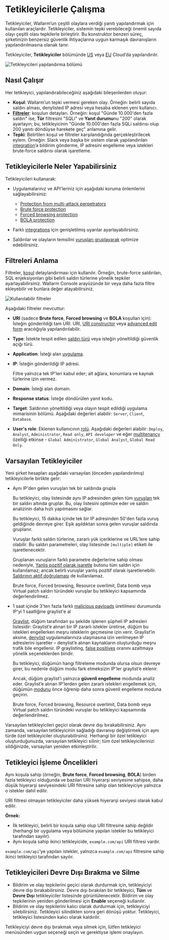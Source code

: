 # Tetikleyicilerle Çalışma

Tetikleyiciler, Wallarm’un çeşitli olaylara verdiği yanıtı yapılandırmak için kullanılan araçlardır. Tetikleyiciler, sistemin tepki verebileceği önemli sayıda olayı çeşitli olası tepkilerle birleştirir. Bu konstruktor benzeri süreç, şirketinizin benzersiz güvenlik ihtiyaçlarına uygun karmaşık davranışların yapılandırılmasına olanak tanır.

Tetikleyiciler, **Tetikleyiciler** bölümünde [US](https://us1.my.wallarm.com/triggers) veya [EU](https://my.wallarm.com/triggers) Cloud’da yapılandırılır.

![Tetikleyicileri yapılandırma bölümü](../../images/user-guides/triggers/triggers-section.png)

## Nasıl Çalışır

Her tetikleyici, yapılandırabileceğiniz aşağıdaki bileşenlerden oluşur:

* **Koşul**: Wallarm’un tepki vermesi gereken olay. Örneğin: belirli sayıda saldırı alması, denylisted IP adresi veya hesaba eklenen yeni kullanıcı.
* [**Filtreler**](#understanding-filters): koşulun detayları. Örneğin: koşul "Günde 10.000'den fazla saldırı" ise, **Tür** filtresini "SQLi" ve **Yanıt durumu**nu "200" olarak ayarlayın; bu, tetikleyicinin "Günde 10.000'den fazla SQLi saldırısı olup 200 yanıtı döndüyse harekete geç" anlamına gelir.
* **Tepki**: Belirtilen koşul ve filtreler karşılandığında gerçekleştirilecek eylem. Örneğin: Slack veya başka bir sistem olarak yapılandırılan [integration](../settings/integrations/integrations-intro.md)’a bildirim gönderme, IP adresini engelleme veya istekleri brute‑force saldırısı olarak işaretleme.

## Tetikleyicilerle Neler Yapabilirsiniz

Tetikleyicileri kullanarak:

* Uygulamalarınız ve API'leriniz için aşağıdaki koruma önlemlerini sağlayabilirsiniz:

    * [Protection from multi-attack perpetrators](../../admin-en/configuration-guides/protecting-with-thresholds.md)
    * [Brute force protection](../../admin-en/configuration-guides/protecting-against-bruteforce.md)
    * [Forced browsing protection](../../admin-en/configuration-guides/protecting-against-forcedbrowsing.md)
    * [BOLA protection](../../admin-en/configuration-guides/protecting-against-bola-trigger.md)

* Farklı [integrations](../../user-guides/settings/integrations/integrations-intro.md) için genişletilmiş uyarılar ayarlayabilirsiniz.
* Saldırılar ve olayların temsilini [vuruşları gruplayarak](../../user-guides/events/grouping-sampling.md#grouping-of-hits) optimize edebilirsiniz.

## Filtreleri Anlama

Filtreler, [koşul](#how-it-works) detaylandırması için kullanılır. Örneğin, brute-force saldırıları, SQL enjeksiyonları gibi belirli saldırı türlerine yönelik tepkiler ayarlayabilirsiniz. Wallarm Console arayüzünde bir veya daha fazla filtre ekleyebilir ve bunlara değer atayabilirsiniz.

![Kullanılabilir filtreler](../../images/user-guides/triggers/trigger-filters.png)

Aşağıdaki filtreler mevcuttur:

* **URI** (sadece **Brute force**, **Forced browsing** ve **BOLA** koşulları için): İsteğin gönderildiği tam URI. URI, [URI constructor](../../user-guides/rules/rules.md#uri-constructor) veya [advanced edit form](../../user-guides/rules/rules.md#advanced-edit-form) aracılığıyla yapılandırılabilir.
* **Type**: İstekte tespit edilen [saldırı türü](../../attacks-vulns-list.md) veya isteğin yöneltildiği güvenlik açığı türü.
* **Application**: İsteği alan [uygulama](../settings/applications.md).
* **IP**: İsteğin gönderildiği IP adresi.

    Filtre yalnızca tek IP'leri kabul eder; alt ağlara, konumlara ve kaynak türlerine izin vermez.
* **Domain**: İsteği alan domain.
* **Response status**: İsteğe döndürülen yanıt kodu.
* **Target**: Saldırının yöneltildiği veya olayın tespit edildiği uygulama mimarisinin bölümü. Aşağıdaki değerleri alabilir: `Server`, `Client`, `Database`.
* **User's role**: Eklenen kullanıcının [rolü](../../user-guides/settings/users.md#user-roles). Aşağıdaki değerleri alabilir: `Deploy`, `Analyst`, `Administrator`, `Read only`, `API developer` ve eğer [multitenancy](../../installation/multi-tenant/overview.md) özelliği etkinse - `Global Administrator`, `Global Analyst`, `Global Read Only`.

## Varsayılan Tetikleyiciler

Yeni şirket hesapları aşağıdaki varsayılan (önceden yapılandırılmış) tetikleyicilerle birlikte gelir:

* Aynı IP'den gelen vuruşları tek bir saldırıda grupla

    Bu tetikleyici, olay listesinde aynı IP adresinden gelen tüm [vuruşları](../../glossary-en.md#hit) tek bir saldırı altında gruplar. Bu, olay listesini optimize eder ve saldırı analizinin daha hızlı yapılmasını sağlar.

    Bu tetikleyici, 15 dakika içinde tek bir IP adresinden 50'den fazla vuruş geldiğinde devreye girer. Eşik aşıldıktan sonra gelen vuruşlar saldırıda gruplanır.

    Vuruşlar farklı saldırı türlerine, zararlı yük içeriklerine ve URL'lere sahip olabilir. Bu saldırı parametreleri, olay listesinde `[multiple]` etiketi ile işaretlenecektir.

    Gruplanan vuruşların farklı parametre değerlerine sahip olması nedeniyle, [Yanlış pozitif olarak işaretle](../events/check-attack.md#false-positives) butonu tüm saldırı için kullanılamaz; ancak belirli vuruşlar yanlış pozitif olarak işaretlenebilir. [Saldırının aktif doğrulaması](../../about-wallarm/detecting-vulnerabilities.md#threat-replay-testing) de kullanılamaz.
    
    Brute force, Forced browsing, Resource overlimit, Data bomb veya Virtual patch saldırı türündeki vuruşlar bu tetikleyici kapsamında değerlendirilmez.
* 1 saat içinde 3'ten fazla farklı [malicious payloads](../../glossary-en.md#malicious-payload) üretilmesi durumunda IP'yi 1 saatliğine graylist'e al

    [Graylist](../ip-lists/overview.md), düğüm tarafından şu şekilde işlenen şüpheli IP adresleri listesidir: Graylist’e alınan bir IP zararlı istekler üretirse, düğüm bu istekleri engellerken meşru isteklerin geçmesine izin verir. Graylist’in aksine, [denylist](../ip-lists/overview.md) uygulamalarınıza ulaşmasına izin verilmeyen IP adreslerini işaretler – denylist’e alınan kaynakların oluşturduğu meşru trafik bile engellenir. IP graylisting, [false positives](../../about-wallarm/protecting-against-attacks.md#false-positives) oranını azaltmaya yönelik seçeneklerden biridir.

    Bu tetikleyici, düğümün hangi filtreleme modunda olursa olsun devreye girer, bu nedenle düğüm modu fark etmeksizin IP'ler graylist’e eklenir.

    Ancak, düğüm graylist’i yalnızca **güvenli engelleme** modunda analiz eder. Graylist’e alınan IP'lerden gelen zararlı istekleri engellemek için, düğümün [modunu](../../admin-en/configure-wallarm-mode.md#available-filtration-modes) önce öğrenip daha sonra güvenli engelleme moduna geçirin.

    Brute force, Forced browsing, Resource overlimit, Data bomb veya Virtual patch saldırı türündeki vuruşlar bu tetikleyici kapsamında değerlendirilmez.

Varsayılan tetikleyicileri geçici olarak devre dışı bırakabilirsiniz. Aynı zamanda, varsayılan tetikleyicinin sağladığı davranışı değiştirmek için aynı türde özel tetikleyiciler oluşturabilirsiniz. Herhangi bir özel tetikleyici oluşturduğunuzda, varsayılan tetikleyici silinir; tüm özel tetikleyicilerinizi sildiğinizde, varsayılan yeniden etkinleştirilir.

## Tetikleyici İşleme Öncelikleri

Aynı koşula sahip (örneğin, **Brute force**, **Forced browsing**, **BOLA**) birden fazla tetikleyici olduğunda ve bazıları URI hiyerarşi seviyesine sahipse, daha düşük hiyerarşi seviyesindeki URI filtresine sahip olan tetikleyiciye yalnızca o istekler dahil edilir.

URI filtresi olmayan tetikleyiciler daha yüksek hiyerarşi seviyesi olarak kabul edilir.

**Örnek:**

* İlk tetikleyici, belirli bir koşula sahip olup URI filtresine sahip değildir (herhangi bir uygulama veya bölümüne yapılan istekler bu tetikleyici tarafından sayılır).
* Aynı koşula sahip ikinci tetikleyicide, `example.com/api` URI filtresi vardır.

`example.com/api`'ye yapılan istekler, yalnızca `example.com/api` filtresine sahip ikinci tetikleyici tarafından sayılır.

## Tetikleyicileri Devre Dışı Bırakma ve Silme

* Bildirim ve olay tepkilerini geçici olarak durdurmak için, tetikleyiciyi devre dışı bırakabilirsiniz. Devre dışı bırakılan bir tetikleyici, **Tüm** ve **Devre Dışı** tetikleyiciler listesinde görüntülenecektir. Bildirim ve olay tepkilerinin yeniden gönderilmesi için **Enable** seçeneği kullanılır.
* Bildirim ve olay tepkilerini kalıcı olarak durdurmak için, tetikleyiciyi silebilirsiniz. Tetikleyici silindikten sonra geri dönüşü yoktur. Tetikleyici, tetikleyici listesinden kalıcı olarak kaldırılır.

Tetikleyiciyi devre dışı bırakmak veya silmek için, lütfen tetikleyici menüsünden uygun seçeneği seçin ve gerektiyse işlemi onaylayın.